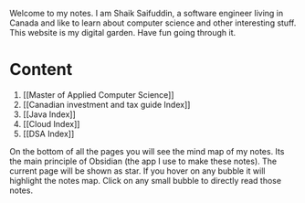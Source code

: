 Welcome to my notes. I am Shaik Saifuddin, a software engineer living in Canada and like to learn about computer science and other interesting stuff. This website is my digital garden. Have fun going through it.

# Content

1. [[Master of Applied Computer Science]]
2. [[Canadian investment and tax guide Index]]
3. [[Java Index]]
4. [[Cloud Index]]
5. [[DSA Index]]


On the bottom of all the pages you will see the mind map of my notes. Its the main principle of Obsidian (the app I use to make these notes). The current page will be shown as star. If you hover on any bubble it will highlight the notes map. Click on any small bubble to directly read those notes.



